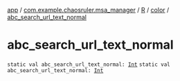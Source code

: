 [app](../../../index.md) / [com.example.chaosruler.msa_manager](../../index.md) / [R](../index.md) / [color](index.md) / [abc_search_url_text_normal](.)

# abc_search_url_text_normal

`static val abc_search_url_text_normal: `[`Int`](https://kotlinlang.org/api/latest/jvm/stdlib/kotlin/-int/index.html)
`static val abc_search_url_text_normal: `[`Int`](https://kotlinlang.org/api/latest/jvm/stdlib/kotlin/-int/index.html)